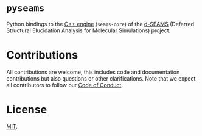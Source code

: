 # `pyseams`

Python bindings to the [C++ engine](https://github.com/d-SEAMS/seams-core) (`seams-core`) of the [d-SEAMS](https://dseams.info) (Deferred Structural Elucidation Analysis for Molecular Simulations) project.

# Contributions

All contributions are welcome, this includes code and documentation
contributions but also questions or other clarifications. Note that we expect
all contributors to follow our [Code of Conduct](https://github.com/RuhiRG/pyseams/blob/main/CODE_OF_CONDUCT.md).

# License
[MIT](https://github.com/RuhiRG/pyseams/blob/main/LICENSE).
